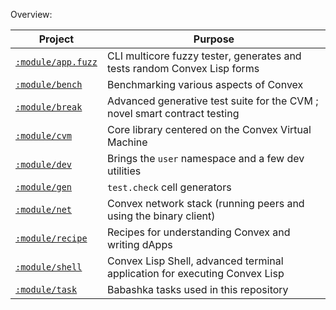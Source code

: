 Overview:

| Project                           | Purpose                                                                    |
|-----------------------------------|----------------------------------------------------------------------------|
| [`:module/app.fuzz`](./app/fuzz)  | CLI multicore fuzzy tester, generates and tests random Convex Lisp forms   |
| [`:module/bench`](./bench)        | Benchmarking various aspects of Convex                                     | 
| [`:module/break`](./break)        | Advanced generative test suite for the CVM ; novel smart contract testing  |
| [`:module/cvm`](./cvm)            | Core library centered on the Convex Virtual Machine                        |
| [`:module/dev`](./dev)            | Brings the `user` namespace and a few dev utilities                        |
| [`:module/gen`](./gen)            | `test.check` cell generators                                               |
| [`:module/net`](./net)            | Convex network stack (running peers and using the binary client)           |
| [`:module/recipe`](./recipe)      | Recipes for understanding Convex and writing dApps                         |
| [`:module/shell`](./shell)        | Convex Lisp Shell, advanced terminal application for executing Convex Lisp |
| [`:module/task`](./task)          | Babashka tasks used in this repository                                     |
